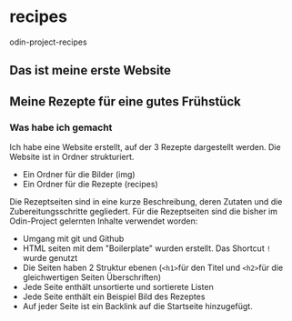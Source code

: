 # recipes
odin-project-recipes
## Das ist meine erste Website 
## Meine Rezepte für eine gutes Frühstück

### Was habe ich gemacht
Ich habe eine Website erstellt, auf der 3 Rezepte dargestellt werden.
Die Website ist in Ordner strukturiert. 
* Ein Ordner für die Bilder (img)
* Ein Ordner für die Rezepte (recipes)

Die Rezeptseiten sind in eine kurze Beschreibung, deren Zutaten und die Zubereitungsschritte gegliedert.
Für die Rezeptseiten sind die bisher im Odin-Project gelernten Inhalte verwendet worden:
* Umgang mit git und Github
* HTML seiten mit dem "Boilerplate" wurden erstellt. Das Shortcut `!` wurde genutzt 
* Die Seiten haben 2 Struktur ebenen (`<h1>`für den Titel und `<h2>`für die gleichwertigen Seiten Überschriften)
* Jede Seite enthält unsortierte und sortierete Listen
* Jede Seite enthält ein Beispiel Bild des Rezeptes 
* Auf jeder Seite ist ein Backlink auf die Startseite hinzugefügt. 






